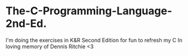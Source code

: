 # The-C-Programming-Language-2nd-Ed.
I'm doing the exercises in K&R Second Edition for fun to refresh my C
In loving memory of Dennis Ritchie <3
